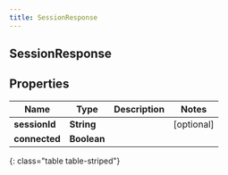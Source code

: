 ```yaml
---
title: SessionResponse
---
```

## SessionResponse


## Properties

| Name | Type | Description | Notes |
| ------------ | ------------- | ------------- | ------------- |
| **sessionId** | <!----><!---->**String**<!----> |  |  [optional] |
| **connected** | <!----><!---->**Boolean**<!----> |  |  |
{: class="table table-striped"}



